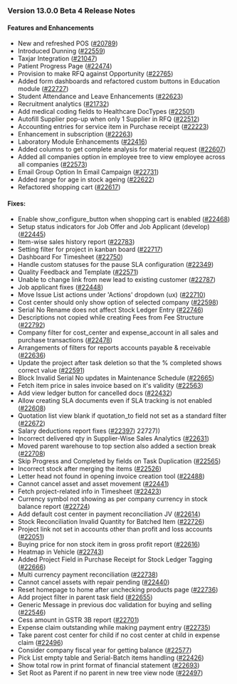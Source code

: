### Version 13.0.0 Beta 4 Release Notes

#### Features and Enhancements
- New and refreshed POS ([#20789](https://github.com/frappe/erpnext/pull/20789))
- Introduced Dunning  ([#22559](https://github.com/frappe/erpnext/pull/22559))
- Taxjar Integration ([#21047](https://github.com/frappe/erpnext/pull/21047))
- Patient Progress Page ([#22474](https://github.com/frappe/erpnext/pull/22474))
- Provision to make RFQ against Opportunity ([#22765](https://github.com/frappe/erpnext/pull/22765))
- Added form dashboards and refactored custom buttons in Education module ([#22727](https://github.com/frappe/erpnext/pull/22727))
- Student Attendance and Leave Enhancements ([#22623](https://github.com/frappe/erpnext/pull/22623))
- Recruitment analytics ([#21732](https://github.com/frappe/erpnext/pull/21732))
- Add medical coding fields to Healthcare DocTypes ([#22501](https://github.com/frappe/erpnext/pull/22501))
- Autofill Supplier pop-up when only 1 Supplier in RFQ ([#22512](https://github.com/frappe/erpnext/pull/22512))
- Accounting entries for service item in Purchase receipt ([#22223](https://github.com/frappe/erpnext/pull/22223))
- Enhancement in subscription ([#22263](https://github.com/frappe/erpnext/pull/22263))
- Laboratory Module Enhancements ([#22416](https://github.com/frappe/erpnext/pull/22416))
- Added columns to get complete analysis for material request ([#22607](https://github.com/frappe/erpnext/pull/22607))
- Added all companies option in employee tree to view employee across all companies ([#22573](https://github.com/frappe/erpnext/pull/22573))
- Email Group Option In Email Campaign ([#22731](https://github.com/frappe/erpnext/pull/22731))
- Added range for age in stock ageing ([#22622](https://github.com/frappe/erpnext/pull/22622))
- Refactored shopping cart ([#22617](https://github.com/frappe/erpnext/pull/22617))

#### Fixes:
- Enable show_configure_button when shopping cart is enabled ([#22468](https://github.com/frappe/erpnext/pull/22468))
- Setup status indicators for Job Offer and Job Applicant (develop) ([#22445](https://github.com/frappe/erpnext/pull/22445))
- Item-wise sales history report ([#22783](https://github.com/frappe/erpnext/pull/22783))
- Setting filter for project in kanban board ([#22717](https://github.com/frappe/erpnext/pull/22717))
- Dashboard For Timesheet ([#22750](https://github.com/frappe/erpnext/pull/22750))
- Handle custom statuses for the pause SLA configuration ([#22349](https://github.com/frappe/erpnext/pull/22349))
- Quality Feedback and Template ([#22571](https://github.com/frappe/erpnext/pull/22571))
- Unable to change link from new lead to existing customer ([#22787](https://github.com/frappe/erpnext/pull/22787))
- Job applicant fixes  ([#22448](https://github.com/frappe/erpnext/pull/22448))
- Move Issue List actions under 'Actions' dropdown (ux) ([#22710](https://github.com/frappe/erpnext/pull/22710))
- Cost center should only show option of selected company ([#22598](https://github.com/frappe/erpnext/pull/22598))
- Serial No Rename does not affect  Stock Ledger Entry ([#22746](https://github.com/frappe/erpnext/pull/22746))
- Descriptions not copied while creating Fees from Fee Structure ([#22792](https://github.com/frappe/erpnext/pull/22792))
- Company filter for cost_center and expense_account in all sales and purchase transactions ([#22478](https://github.com/frappe/erpnext/pull/22478))
- Arrangements of filters for reports accounts payable & receivable  ([#22636](https://github.com/frappe/erpnext/pull/22636))
- Update the project after task deletion so that the % completed shows correct value ([#22591](https://github.com/frappe/erpnext/pull/22591))
- Block Invalid Serial No updates in Maintenance Schedule ([#22665](https://github.com/frappe/erpnext/pull/22665))
- Fetch item price in sales invoice based on it's validity ([#22563](https://github.com/frappe/erpnext/pull/22563))
- Add view ledger button for cancelled docs ([#22432](https://github.com/frappe/erpnext/pull/22432))
- Allow creating SLA documents even if SLA tracking is not enabled ([#22608](https://github.com/frappe/erpnext/pull/22608))
- Quotation list view blank if quotation_to field not set as a standard filter ([#22672](https://github.com/frappe/erpnext/pull/22672))
- Salary deductions report fixes ([#22397](https://github.com/frappe/erpnext/pull/22397))
22727))
- Incorrect delivered qty in Supplier-Wise Sales Analytics ([#22631](https://github.com/frappe/erpnext/pull/22631))
- Moved parent warehouse to top section also added a section break ([#22708](https://github.com/frappe/erpnext/pull/22708))
- Skip Progress and Completed by fields on Task Duplication ([#22565](https://github.com/frappe/erpnext/pull/22565))
- Incorrect stock after merging the items ([#22526](https://github.com/frappe/erpnext/pull/22526))
- Letter head not found in opening invoice creation tool ([#22488](https://github.com/frappe/erpnext/pull/22488))
- Cannot cancel asset and asset movement ([#22441](https://github.com/frappe/erpnext/pull/22441))
- Fetch project-related info in Timesheet ([#22423](https://github.com/frappe/erpnext/pull/22423))
- Currency symbol not showing as per company currency in stock balance report ([#22724](https://github.com/frappe/erpnext/pull/22724))
- Add default cost center in payment reconciliation JV ([#22614](https://github.com/frappe/erpnext/pull/22614))
- Stock Reconciliation Invalid Quantity for Batched Item ([#22726](https://github.com/frappe/erpnext/pull/22726))
- Project link not set in accounts other than profit and loss accounts ([#22051](https://github.com/frappe/erpnext/pull/22051))
- Buying price for non stock item in gross profit report ([#22616](https://github.com/frappe/erpnext/pull/22616))
- Heatmap in Vehicle ([#22743](https://github.com/frappe/erpnext/pull/22743))
- Added Project Field in Purchase Receipt for Stock Ledger Tagging ([#22666](https://github.com/frappe/erpnext/pull/22666))
- Multi currency payment reconciliation ([#22738](https://github.com/frappe/erpnext/pull/22738))
- Cannot cancel assets with repair pending ([#22440](https://github.com/frappe/erpnext/pull/22440))
- Reset homepage to home after unchecking products page ([#22736](https://github.com/frappe/erpnext/pull/22736))
- Add project filter in parent task field ([#22655](https://github.com/frappe/erpnext/pull/22655))
- Generic Message in previous doc validation for buying and selling ([#22546](https://github.com/frappe/erpnext/pull/22546))
- Cess amount in GSTR 3B report ([#22701](https://github.com/frappe/erpnext/pull/22701))
- Expense claim outstanding while making payment entry ([#22735](https://github.com/frappe/erpnext/pull/22735))
- Take parent cost center for child if no cost center at child in expense claim ([#22496](https://github.com/frappe/erpnext/pull/22496))
- Consider company fiscal year for getting balance ([#22577](https://github.com/frappe/erpnext/pull/22577))
- Pick List empty table and Serial-Batch items handling ([#22426](https://github.com/frappe/erpnext/pull/22426))
- Show total row in print format of financial statement ([#22693](https://github.com/frappe/erpnext/pull/22693))
- Set Root as Parent if no parent in new tree view node ([#22497](https://github.com/frappe/erpnext/pull/22497))